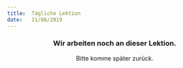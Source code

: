 ```yaml
---
title:  Tägliche Lektion
date:   21/06/2019
---
```


### <center>Wir arbeiten noch an dieser Lektion.</center>
<center>Bitte komme später zurück.</center>